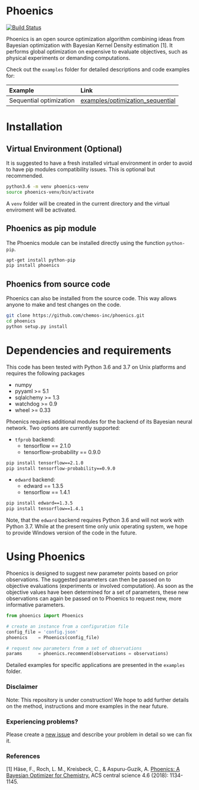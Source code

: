 # Phoenics

[![Build Status](https://travis-ci.com/FlorianHase/phoenics.svg?token=rULvnKYmWdFF3JqQBVVW&branch=master)](https://travis-ci.com/FlorianHase/phoenics)

Phoenics is an open source optimization algorithm combining ideas from Bayesian optimization with Bayesian Kernel Density estimation [1]. It performs global optimization on expensive to evaluate objectives, such as physical experiments or demanding computations.

Check out the `examples` folder for detailed descriptions and code examples for:

| Example | Link |
|:--------|:-----|
| Sequential optimization           |  [examples/optimization_sequential](https://github.com/chemos-inc/phoenics/tree/master/examples/optimization_sequential)  |


# Installation

## Virtual Environment (Optional)

It is suggested to have a fresh installed virtual environment in order to avoid to have pip modules compatibility issues. This is optional but recommended.
```bash
python3.6 -m venv phoenics-venv
source phoenics-venv/bin/activate
```
A `venv` folder will be created in the current directory and the virtual enviroment will be activated.

## Phoenics as pip module

The Phoenics module can be installed directly using the function `python-pip`.
```bash
apt-get install python-pip
pip install phoenics
```

## Phoenics from source code

Phoenics can also be installed from the source code. This way allows anyone to make and test changes on the code.
```bash
git clone https://github.com/chemos-inc/phoenics.git
cd phoenics
python setup.py install
```

# Dependencies and requirements

This code has been tested with Python 3.6 and 3.7 on Unix platforms and requires the following packages
* numpy
* pyyaml >= 5.1
* sqlalchemy >= 1.3
* watchdog >= 0.9
* wheel >= 0.33

Phoenics requires additional modules for the backend of its Bayesian neural network. Two options are currently supported:
* `tfprob` backend:
  * tensorflow == 2.1.0
  * tensorflow-probability == 0.9.0
```bash
pip install tensorflow==2.1.0
pip install tensorflow-probability==0.9.0
```
* `edward` backend:
  * edward == 1.3.5
  * tensorflow == 1.4.1
```bash
pip install edward==1.3.5
pip install tensorflow==1.4.1
```

Note, that the `edward` backend requires Python 3.6 and will not work with Python 3.7.  While at the present time only unix operating system, we hope to provide Windows version of the code in the future.


# Using Phoenics

Phoenics is designed to suggest new parameter points based on prior observations. The suggested parameters can then be passed on to objective evaluations (experiments or involved computation). As soon as the objective values have been determined for a set of parameters, these new observations can again be passed on to Phoenics to request new, more informative parameters.

```python
from phoenics import Phoenics

# create an instance from a configuration file
config_file = 'config.json'
phoenics    = Phoenics(config_file)

# request new parameters from a set of observations
params      = phoenics.recommend(observations = observations)
```
Detailed examples for specific applications are presented in the `examples` folder.

### Disclaimer

Note: This repository is under construction! We hope to add further details on the method, instructions and more examples in the near future.

### Experiencing problems?

Please create a [new issue](https://github.com/chemos-inc/phoenics/issues/new/choose) and describe your problem in detail so we can fix it.

### References

[1] Häse, F., Roch, L. M., Kreisbeck, C., & Aspuru-Guzik, A. [Phoenics: A Bayesian Optimizer for Chemistry.](https://pubs.acs.org/doi/abs/10.1021/acscentsci.8b00307) ACS central science 4.6 (2018): 1134-1145.
